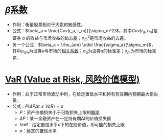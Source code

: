# [$\beta$系数](http://wiki.mbalib.com/wiki/Β系数)

- 作用：衡量股票相对于大盘的敏感性。
- 公式：$\beta_a = \frac{Cov(r_a, r_m)}{\sigma_m^2}$，其中$Cov(r_a,r_m)$是证券 *a* 的收益与市场收益的[协方差](http://wiki.mbalib.com/wiki/%E5%8D%8F%E6%96%B9%E5%B7%AE)；$\sigma_m^2$是市场收益的[方差](http://wiki.mbalib.com/wiki/%E6%96%B9%E5%B7%AE)。
- 另一个公式：$\beta_a = \rho_{am} \cdot \frac{\sigma_a}{\sigma_m}$，其中$\rho_{am}$为证券$a$与市场的[相关系数](http://wiki.mbalib.com/wiki/%E7%9B%B8%E5%85%B3%E7%B3%BB%E6%95%B0)；$\sigma_a$为证券$a$的标准差；$\sigma_m$为市场的标准差。

# [VaR (Value at Risk, 风险价值模型)](http://wiki.mbalib.com/wiki/Value_at_Risk)

- 作用：处于正常市场波动中时，在给定置信水平和持有有效期内预期最大损失量。
- 公式：$P(\Delta P\Delta t \leq VaR) = a$
  - $P$：资产价值损失小于可能损失上限的[概率](http://wiki.mbalib.com/wiki/%E6%A6%82%E7%8E%87)
  - $\Delta P$：某一金融资产在一定持有期Δt的价值损失额
  - $VaR$：给定置信水平$a$下的在险价值，即可能的损失上限
  - $a$：给定的置信水平